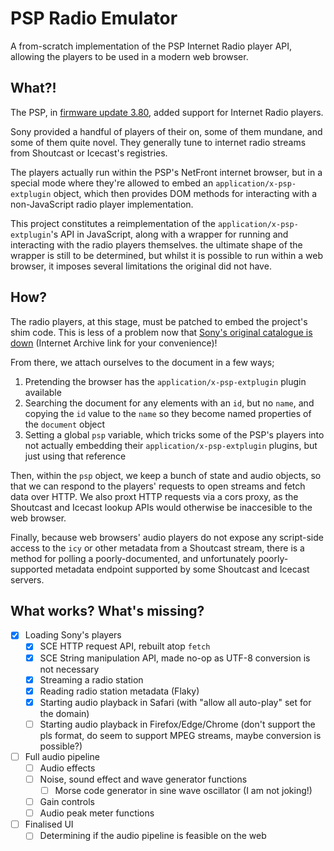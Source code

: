 # PSP Radio Emulator

A from-scratch implementation of the PSP Internet Radio player API, allowing the players to be used in a modern web browser.

## What?!

The PSP, in [firmware update 3.80](https://blog.us.playstation.com/2007/12/17/attention-music-lovers-psp-firmware-v380-is-live/), added support for Internet Radio players.

Sony provided a handful of players of their on, some of them mundane, and some of them quite novel. They generally tune to internet radio streams from Shoutcast or Icecast's registries.

The players actually run within the PSP's NetFront internet browser, but in a special mode where they're allowed to embed an `application/x-psp-extplugin` object, which then provides DOM methods for interacting with a non-JavaScript radio player implementation.

This project constitutes a reimplementation of the `application/x-psp-extplugin`'s API in JavaScript, along with a wrapper for running and interacting with the radio players themselves. the ultimate shape of the wrapper is still to be determined, but whilst it is possible to run within a web browser, it imposes several limitations the original did not have.

## How?

The radio players, at this stage, must be patched to embed the project's shim code. This is less of a problem now that [Sony's original catalogue is down](http://web.archive.org/web/20140704222439id_/http://www.playstation.com/psp-app/radio/index.html) (Internet Archive link for your convenience)!

From there, we attach ourselves to the document in a few ways;

1. Pretending the browser has the `application/x-psp-extplugin` plugin available
2. Searching the document for any elements with an `id`, but no `name`, and copying the `id` value to the `name` so they become named properties of the `document` object
3. Setting a global `psp` variable, which tricks some of the PSP's players into not actually embedding their `application/x-psp-extplugin` plugins, but just using that reference

Then, within the `psp` object, we keep a bunch of state and audio objects, so that we can respond to the players' requests to open streams and fetch data over HTTP. We also proxt HTTP requests via a cors proxy, as the Shoutcast and Icecast lookup APIs would otherwise be inaccesible to the web browser.

Finally, because web browsers' audio players do not expose any script-side access to the `icy` or other metadata from a Shoutcast stream, there is a method for polling a poorly-documented, and unfortunately poorly-supported metadata endpoint supported by some Shoutcast and Icecast servers.

## What works? What's missing?

- [x] Loading Sony's players
  - [x] SCE HTTP request API, rebuilt atop `fetch`
  - [x] SCE String manipulation API, made no-op as UTF-8 conversion is not necessary
  - [x] Streaming a radio station
  - [x] Reading radio station metadata (Flaky)
  - [x] Starting audio playback in Safari (with "allow all auto-play" set for the domain)
  - [ ] Starting audio playback in Firefox/Edge/Chrome (don't support the pls format, do seem to support MPEG streams, maybe conversion is possible?)
- [ ] Full audio pipeline
  - [ ] Audio effects
  - [ ] Noise, sound effect and wave generator functions
    - [ ] Morse code generator in sine wave oscillator (I am not joking!)
  - [ ] Gain controls
  - [ ] Audio peak meter functions
- [ ] Finalised UI
  - [ ] Determining if the audio pipeline is feasible on the web
